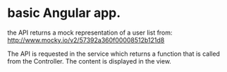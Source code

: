 # basic Angular app.

the API returns a mock representation of a user list from:
http://www.mocky.io/v2/57392a360f00008512b121d8

The API is requested in the service which returns a function that is called from the Controller. The content is displayed in the view.
